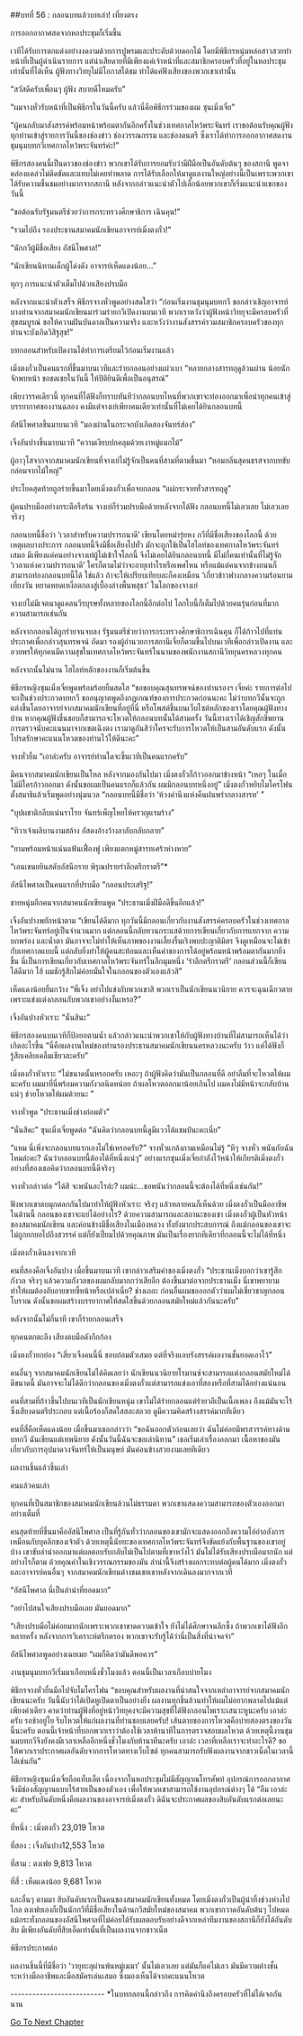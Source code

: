 ##บทที่ 56 : กลอนบทแล้วบทเล่า!
เที่ยงตรง

การออกอากาศสดจากหอประชุมก็เริ่มขึ้น

เวทีได้รับการตกแต่งอย่างงดงามด้วยการปูพรมและประดับด้วยดอกไม้ โดยมีพิธีกรหนุ่มหล่อสาวสวยทำหน้าที่เป็นผู้ดำเนินรายการ แต่น่าเสียดายที่มีเพียงแค่เจ้าหน้าที่และสมาชิกครอบครัวที่อยู่ในหอประชุมเท่านั้นที่ได้เห็น ผู้ฟังทางวิทยุไม่มีโอกาสได้ชม ทำได้แค่ฟังเสียงของพวกเขาเท่านั้น

“สวัสดีครับเพื่อนๆ ผู้ฟัง สบายดีไหมครับ”

“ผมจางหั่วรับหน้าที่เป็นพิธีกรในวันนี้ครับ แล้วนี่คือพิธีกรร่วมของผม ซุนเมิ่งเจี๋ย”

“ผู้คนกลับมาสังสรรค์พร้อมหน้าพร้อมตากันอีกครั้งในช่วงเทศกาลไหว้พระจันทร์ เราขอต้อนรับคุณผู้ฟังทุกท่านเข้าสู่รายการวันนี้ของช่องข่าว ช่องวรรณกรรม และช่องดนตรี ซึ่งเราได้ทำการออกอากาศสดงานชุมนุมบทกวีเทศกาลไหว้พระจันทร์ค่ะ!”

พิธีกรสองคนนี้เป็นดาวของช่องข่าว พวกเขาได้รับการยอมรับว่ามีฝีมือเป็นอันดับต้นๆ ของสถานี พูดจาคล่องแคล่วไม่ติดขัดและแทบไม่เคยทำพลาด การได้รับเลือกให้มาดูแลงานใหญ่อย่างนี้เป็นเพราะพวกเขาได้รับความชื่นชมอย่างมากจากสถานี หลังจากกล่าวแนะนำตัวไปเล็กน้อยพวกเขาก็เริ่มแนะนำแขกของวันนี้

“ขอต้อนรับรัฐมนตรีช่วยว่าการกระทรวงศึกษาธิการ เฉินคุน!”

“รวมไปถึง รองประธานสมาคมนักเขียนอาจารย์เมิ่งตงกั๋ว!”

“นักกวีผู้มีชื่อเสียง อัสนีไพศาล!”

“นักเขียนนิทานเด็กผู้โด่งดัง อาจารย์เห็ดแดงน้อย...”

ทุกๆ การแนะนำตัวเต็มไปด้วยเสียงปรบมือ

หลังจากแนะนำตัวเสร็จ พิธีกรจางหั่วพูดอย่างสดใสว่า “ก่อนเริ่มงานชุมนุมบทกวี ขอกล่าวเชิญอาจารย์บางท่านจากสมาคมนักเขียนมาร่วมร่ายกวีเปิดงานบนเวที พวกเราหวังว่าผู้ฟังหน้าวิทยุจะมีครอบครัวที่สุขสมบูรณ์ ขอให้ความฝันบันดาลเป็นความจริง และหวังว่างานสังสรรค์รวมสมาชิกครอบครัวของทุกท่านจะบังเกิดวิสิฐสุข!”

บทกลอนสำหรับเปิดงานได้ทำการเตรียมไว้ก่อนเริ่มงานแล้ว

เมิ่งตงกั๋วเป็นคนแรกที่ขึ้นมาบนเวทีและร่ายกลอนอย่างแผ่วเบา “หลายกลางสารทฤดูล้วนผ่าน น้อยนักจักพบหน้า ขอชดเชยในวันนี้ ให้ปิติยินดีเพื่อเป็นอนุสรณ์”

เพียงวรรคเดียวนี้ ทุกคนที่ได้ฟังก็ทราบทันทีว่ากลอนบทไหนที่พวกเขาจะท่องออกมาเพื่อนำทุกคนเข้าสู่บรรยากาศของงานฉลอง คงมีแต่จางเย่เพียงคนเดียวเท่านั้นที่ไม่เคยได้ยินกลอนบทนี้

อัสนีไพศาลขึ้นมาบนเวที “มองผ่านในกระจกบังเกิดสองจันทร์ส่อง”

เจิ้งอันปางขึ้นมาบนเวที “ความเงียบปกคลุมด้วยเงาหมู่แมกไม้”

ผู้อาวุโสจากจากสมาคมนักเขียนที่จางเย่ไม่รู้จักเป็นคนที่สามที่ตามขึ้นมา “หอมกลิ่นสุคนธรสจากบทขับกล่อมจากไม้ใหญ่”

ประโยคสุดท้ายถูกร่ายขึ้นมาโดยเมิ่งตงกั๋วเพื่อจบกลอน “แผ่กระจายทั่วสารทฤดู”

ผู้คนปรบมืออย่างกระตือรือร้น จางเย่ก็ร่วมปรบมือด้วยหลังจากได้ฟัง กลอนบทนี้ไม่เลวเลย ไม่เลวเลยจริงๆ

กลอนบทนี้ชื่อว่า ‘เวลาสำหรับความปรารถนาดี’ เขียนโดยหม่ารุ่ยหง กวีที่มีชื่อเสียงของโลกนี้ ด้วยเหตุผลบางประการ กลอนบทนี้จึงมีชื่อเสียงไปทั่ว มักจะถูกใช้เป็นไฮไลท์ของเทศกาลไหว้พระจันทร์เสมอ มีเพียงแค่คนอย่างจางเย่ผู้ไม่เข้าใจโลกนี้ จึงไม่เคยได้ยินกลอนบทนี้ มีไม่กี่คนเท่านั้นที่ไม่รู้จัก ‘เวลาแห่งความปรารถนาดี’ ใครก็ตามไม่ว่าจะอายุเท่าไรหรือเพศไหน หรือแม้แต่คนจากข้างถนนก็สามารถท่องกลอนบทนี้ได้ ใช่แล้ว ถ้าจะให้เปรียบเทียบละก็คงเหมือน 
‘เกี่ยวข้าวฟางกลางความร้อนยามเที่ยงวัน หยาดหยดเหงื่อตกลงสู่เบื้องล่างพื้นพสุธา’ ในโลกของจางเย่ 

จางเย่ไม่มีเจตนาดูแคลนวีรบุรษทั้งหลายของโลกนี้อีกต่อไป โลกใบนี้ก็เต็มไปด้วยคนรุ่นก่อนที่มากความสามารถเช่นกัน

หลังจากกลอนได้ถูกร่ายจนจบลง รัฐมนตรีช่วยว่าการกระทรวงศึกษาธิการเฉินคุน ก็ได้ก้าวไปที่แท่นประกาศเพื่อกล่าวสุนทรพจน์ ถัดมา รองผู้อำนวยการสถานีเจี่ยก็ตามขึ้นไปบนเวทีเพื่อกล่าวเปิดงาน และอวยพรให้ทุกคนมีความสุขในเทศกาลไหว้พระจันทร์ในนามของพนักงานสถานีวิทยุนครหลวงทุกคน

หลังจากนั้นไม่นาน ไฮไลท์หลักของงานก็เริ่มต้นขึ้น

พิธีกรหญิงซุนเมิ่งเจี๋ยพูดพร้อมร้อยยิ้มสดใส “ขอขอบคุณสุนทรพจน์ของท่านรองฯ เจี่ยค่ะ รายการต่อไปจะเป็นช่วงประกวดบทกวี ขออนุญาตพูดถึงกฎเกณฑ์ของการประกวดก่อนนะคะ ไม่ว่าบทกวีนั้นจะถูกแต่งขึ้นโดยอาจารย์จากสมาคมนักเขียนที่อยู่ที่นี่ หรือโพสต์ขึ้นบนเว็บไซต์หลักของเราโดยคุณผู้ฟังทางบ้าน หากคุณผู้ฟังชื่นชอบก็สามารถจะโหวตให้กลอนบทนั้นได้สามครั้ง วันนี้ทางเราได้เชิญสักขีพยานการตรวจนับคะแนนมาจากเขตเฉิงตง เรามาดูกันสิว่าใครจะรับการโหวตให้เป็นสามอันดับแรก ดังนั้นโปรดรักษาคะแนนโหวตของท่านไว้ให้ดีนะคะ”

จางหั่วยิ้ม “เอาล่ะครับ อาจารย์ท่านใดจะขึ้นเวทีเป็นคนแรกครับ”

มีคนจากสมาคมนักเขียนเป็นโหล หลังจากมองกันไปมา เมิ่งตงกั๋วก็ก้าวออกมาข้างหน้า “เหอๆ ในเมื่อไม่มีใครก้าวออกมา ดังนั้นขอผมเป็นคนแรกก็แล้วกัน ผมมีกลอนบทหนึ่งอยู่” เมิ่งตงกั๋วหยิบไมโครโฟนตั้งสมาธิแล้วเริ่มพูดอย่างนุ่มนวล “กลอนบทนี้มีชื่อว่า ‘ห้วงคำนึงแห่งคืนฝนพรำกลางสารท’ ”

“บุปผชาติกลีบแน่นราโรย จันทร์เพ็ญโหยไห้ครวญแรมร้าง”

“ทิวาเจ้าผลิบานงามสล้าง อัสดงอ้างว้างลาลับกลับกลาย”

“ยามพร้อมหน้าแน่นแฟ้นเฟื่องฟู เพียงแตกหมู่สารทเศร้าห่างหาย”

“เอนเขนยยินสดับอัสนีกราย พิรุณปรายรำลึกตรึกราตรี”*

อัสนีไพศาลเป็นคนแรกที่ปรบมือ “กลอนประเสริฐ!”

ชายหนุ่มอีกคนจากสมาคนนักเขียนพูด “ประธานเมิ่งฝีมือดีขึ้นอีกแล้ว!”

เจิ้งอันปางพยักหน้าตาม “เขียนได้ดีมาก ทุกวันนี้มีกลอนเกี่ยวกับงานสังสรรค์ครอบครัวในช่วงเทศกาลไหว้พระจันทร์อยู่เป็นจำนวนมาก แต่กลอนนี้กลับทวนกระแสด้วยการเขียนเกี่ยวกับการแยกจาก ความบกพร่อง และน้ำตา มันอาจจะไม่ทำให้เห็นภาพของงานเลี้ยงรื่นเริงพบปะญาติมิตร จึงดูเหมือนจะไม่เข้ากับเทศกาลแบบนี้ แต่กลับยิ่งทำให้ผู้คนสะท้อนและเห็นค่าของการได้อยู่พร้อมหน้าพร้อมตากันมากยิ่งขึ้น นี่เป็นการเขียนเกี่ยวกับเทศกาลไหว้พระจันทร์ในอีกมุมหนึ่ง ‘รำลึกตรึกราตรี’ กลอนส่วนนี้ก็เขียนได้ดีมาก ไฮ้ ผมชักรู้สึกไม่ค่อยมั่นใจในกลอนของตัวเองแล้วสิ”

เห็ดแดงน้อยยิ้มกว้าง “พี่เจิ้ง อย่าไปแข่งกับพวกเขาสิ พวกเราเป็นนักเขียนนวนิยาย ควรจะฉุนเฉียวตายเพราะแข่งแต่งกลอนกับพวกเขาอย่างงั้นเหรอ?”

เจิ้งอันปางหัวเราะ “นั่นสินะ”

พิธีกรสองคนบนเวทีก็ป้อยอตามน้ำ แล้วกล่าวแนะนำพวกเขาให้กับผู้ฟังทางบ้านที่ไม่สามารถเห็นได้ว่าเกิดอะไรขึ้น “นี่คือผลงานใหม่ของท่านรองประธานสมาคมนักเขียนนครหลวงนะครับ ว้าว แค่ได้ฟังก็รู้สึกเคลิบเคลิ้มเชียวละครับ”

เมิ่งตงกั๋วหัวเราะ “ไม่ขนาดนั้นหรอกครับ เหอะๆ ถ้าผู้ฟังคิดว่ามันเป็นกลอนที่ดี อย่าลืมที่จะโหวตให้ผมนะครับ ผมมาที่นี่พร้อมความกังวลนิดหน่อย ถ้าผลโหวตออกมาน้อยเกินไป ผมคงไม่มีหน้าจะกลับบ้านแน่ๆ ช่วยโหวตให้ผมด้วยนะ ”

จางหั่วพูด “ประธานเมิ่งช่างถ่อมตัว”

“นั่นสิคะ” ซุนเมิ่งเจี๋ยพูดต่อ “ฉันคิดว่ากลอนบทนี้ดูมีแววได้แชมป์นะคะเนี่ย”

“แหม นี่เพิ่งจะกลอนบทแรกเองไม่ใช่เหรอครับ?” จางหั่วแกล้งถามเหมือนไม่รู้
“หึๆ จางหั่ว พนันกับฉันไหมล่ะคะ? ฉันว่ากลอนบทนี้ต้องได้ที่หนึ่งแน่ๆ” อย่างแรกซุนเมิ่งเจี๋ยกำลังไว้หน้าให้เกียรติเมิ่งตงกั๋ว อย่างที่สองเธอคิดว่ากลอนบทนี้ดีจริงๆ

จางหั่วกล่าวต่อ “ได้สิ จะพนันอะไรล่ะ? ผมน่ะ...ขอพนันว่ากลอนนี้จะต้องได้ที่หนึ่งเช่นกัน!”

ฟังพวกเขาตบมุกตลกกันไปมาทำให้ผู้ฟังหัวเราะ จริงๆ แล้วหลายคนก็เห็นด้วย เมิ่งตงกั๋วเป็นมืออาชีพในด้านนี้ กลอนของเขาจะแย่ได้อย่างไร? ด้วยความสามารถและสถานะของเขา เมิ่งตงกั๋วผู้เป็นหัวหน้าของสมาคมนักเขียน และค่อนข้างมีชื่อเสียงในเมืองหลวง ทั้งยังมากประสบการณ์ ถึงแม้กลอนของเขาจะไม่ถูกยกยอไปถึงสวรรค์ แต่ก็ยังเปี่ยมไปด้วยคุณภาพ มันเป็นเรื่องยากทีเดียวที่กลอนนี้จะไม่ได้ที่หนึ่ง

เมิ่งตงกั๋วเดินลงจากเวที

คนที่สองคือเจิ้งอันปาง เมื่อขึ้นมาบนเวที เขากล่าวเสริมคำของเมิ่งตงกั๋ว “ประธานเมิ่งบอกว่าเขารู้สึกกังวล จริงๆ แล้วความกังวลของผมกลับมากกว่าเสียอีก ต้องขึ้นมาต่อจากประธานเมิ่ง นี่เขาพยายามทำให้ผมต้องอับอายขายขี้หน้าหรือเปล่าเนี่ย? ช่างเถอะ ก่อนอื่นผมขอออกตัวว่าผมไม่เชี่ยวชาญกลอนโบราณ ดังนั้นขอผมสร้างบรรยากาศให้สดใสขึ้นด้วยกลอนสมัยใหม่แล้วกันนะครับ”

หลังจากนั้นไม่กี่นาที เขาก็ร่ายกลอนเสร็จ

ทุกคนตกตะลึง เสียงตบมือดังกึกก้อง

เมิ่งตงกั๋วยกย่อง “เสี่ยวเจิ้งคนนี้นี่ ชอบถ่อมตัวเสมอ แต่ที่จริงแอบรังสรรค์ผลงานชั้นยอดเอาไว้”

คนอื่นๆ จากสมาคมนักเขียนไม่ได้คิดเลยว่า นักเขียนนวนิยายโรมานซ์จะสามารถแต่งกลอนสมัยใหม่ได้ดีขนาดนี้ มันอาจจะไม่ได้ดีกว่ากลอนของเมิ่งตงกั๋วแต่สามารถแข่งเอาที่สองหรือที่สามได้อย่างแน่นอน

คนที่สามที่ก้าวขึ้นไปบนเวทีเป็นนักเขียนหนุ่ม เขาไม่ได้ร่ายกลอนแต่ร่ายวลีเป็นเนื้อเพลง ถึงแม้มันจะไร้ซึ่งเสียงดนตรีประกอบ แต่เนื้อร้องก็สดใสสละสลวย ดูมีความคิดสร้างสรรค์มากทีเดียว

คนที่สี่คือเห็ดแดงน้อย เมื่อขึ้นมาเธอกล่าวว่า “ขอฉันออกตัวก่อนเลยว่า ฉันไม่ค่อยมีพรสวรรค์ทางด้านบทกวี ฉันเขียนแต่เทพนิยาย ดังนั้นวันนี้ฉันจะขอเล่านิทาน” เธอเริ่มเล่าเรื่องออกมา เนื้อหาของมันเกี่ยวกับการอุปมาดวงจันทร์ให้เป็นมนุษย์ มันค่อนข้างสวยงามเลยทีเดียว

ผลงานชิ้นแล้วชิ้นเล่า

คนแล้วคนเล่า

ทุกคนที่เป็นสมาชิกของสมาคมนักเขียนล้วนไม่ธรรมดา พวกเขาแสดงความสามารถของตัวเองออกมาอย่างเต็มที่

คนสุดท้ายที่ขึ้นมาคืออัสนีไพศาล เป็นที่รู้กันทั่วว่ากลอนของเขามักจะแสดงออกถึงความโอ่อ่าอลังการ เหมือนกับบุคลิกของเจ้าตัว ด้วยเหตุนี้นัยยะของเทศกาลไหว้พระจันทร์จึงขัดแย้งกับพื้นฐานของเขาอยู่บ้าง เขาขับลำนำออกมาแต่ผลตอบรับกลับไม่เป็นไปตามที่เขาหวังไว้ มันไม่ได้รับเสียงปรบมือมากนัก แต่อย่างไรก็ตาม ด้วยคุณค่าในเชิงวรรณกรรมของมัน ลำนำนี้จึงสร้างผลกระทบต่อผู้คนได้มาก เมิ่งตงกั๋วและอาจารย์คนอื่นๆ จากสมาคมนักเขียนต่างชมเชยเขาหลังจากเดินลงมากจากเวที

“อัสนีไพศาล นี่เป็นลำนำที่ยอดมาก”

“อย่าไปสนใจเสียงปรบมือเลย มันยอดมาก”

“เสียงปรบมือไม่ค่อยมากนักเพราะพวกเขาขาดความเข้าใจ ยังไม่ได้ศึกษาจนลึกซึ้ง ถ้าพวกเขาได้ฟังอีกหลายครั้ง หลังจากการวิเคราะห์ตรึกตรอง พวกเขาจะรับรู้ได้ว่านี่เป็นสิ่งที่น่าจดจำ”

อัสนีไพศาลพูดอย่างเฉยเมย “ผมก็คิดว่ามันดีพอควร”

งานชุมนุมบทกวีเริ่มมาเกือบหนึ่งชั่วโมงแล้ว ตอนนี้เป็นเวลาเกือบบ่ายโมง 

พิธีกรจางหั่วยื่นมือไปจับไมโครโฟน “ขอบคุณสำหรับผลงานที่น่าสนใจจากเหล่าอาจารย์จากสมาคมนักเขียนนะครับ วันนี้นับว่าได้เปิดหูเปิดตาเป็นอย่างยิ่ง ผลงานทุกชิ้นล้วนทำให้ผมไม่อยากพลาดไปแม้แต่เพียงคำเดียว คาดว่าท่านผู้ฟังที่อยู่หน้าวิทยุคงจะมีความสุขที่ได้ฟังกลอนไพเราะเสนาะหูนะครับ เอาล่ะครับ รอช้าอยู่ไย รีบโหวตให้แก่ผลงานที่ท่านชอบเลยครับ! เส้นตายของการโหวตคือบ่ายสองตรงของวันนี้นะครับ ตอนนี้เจ้าหน้าที่บอกพวกเราว่าต้องใช้เวลาห้านาทีในการตรวจสอบผลโหวต ด้วยเหตุนี้งานชุมนมบทกวีจึงยังคงมีเวลาเหลืออีกหนึ่งชั่วโมงกับห้านาทีนะครับ เอาล่ะ เวลาที่เหลือเราจะทำอะไรดี? ขอให้พวกเราประกาศผลอันดับจากการโหวตทางเว็บไซต์ ทุกคนสามารถรับฟังผลงานจากชาวเน็ตในเวลานี้ได้เช่นกัน”

พิธีกรหญิงซุนเมิ่งเจี๋ยถือแท็บเล็ต เนื่องจากในหอประชุมไม่มีสัญญาณโทรศัพท์ อุปกรณ์การออกอากาศจึงมีช่องสัญญานแบบไร้สายเป็นของตัวเอง เพื่อให้พวกเขาสามารถใช้งานอุปกรณ์ต่างๆ ได้ “อืม เอาล่ะค่ะ สำหรับอันดับหนึ่งคือผลงานของอาจารย์เมิ่งตงกั๋ว ดิฉันจะประกาศผลของสิบอันดับแรกต่อเลยนะคะ”

ที่หนึ่ง : เมิ่งตงกั๋ว 23,019 โหวต

ที่สอง : เจิ้งอันปาง12,553 โหวต

ที่สาม : ตงเฟย 9,813 โหวต

ที่สี่ : เห็ดแดงน้อย 9,681 โหวต

และอื่นๆ ตามมา สิบอันดับแรกเป็นคนของสมาคมนักเขียนทั้งหมด โดยเมิ่งตงกั๋วเป็นผู้นำทิ้งช่วงห่างไปไกล ตงเฟยเองก็เป็นนักกวีที่มีชื่อเสียงในด้านกวีสมัยใหม่ของสมาคม พวกเขากวาดอันดับต้นๆ ไปหมด แม้กระทั่งกลอนของอัสนีไพศาลที่ไม่ค่อยได้รับผลตอบรับอย่างดีจากเหล่าทีมงานของสถานีก็ยังได้อันดับสิบ มีเพียงอันดับที่สิบเอ็ดเท่านั้นที่เป็นผลงานจากชาวเน็ต

พิธีกรประกาศต่อ

ผลงานชิ้นนี้ที่มีชื่อว่า ‘วายุทะลุผ่านพ้นหมู่เมฆา’ นั้นไม่เลวเลย แต่มันก็แค่ไม่เลว มันมีความต่างชั้นระหว่างมืออาชีพและมือสมัครเล่นเสมอ ซึ่งมองเห็นได้จากคะแนนโหวต

-*--*-*-*-*-*-*-*-*-*-*-*-*-*-*-*-*-*-*-*-*-*-*-*-
*ในบทกลอนนี้กล่าวถึง การคิดคำนึงถึงครอบครัวที่ไม่ได้เจอกันนาน


[Go To Next Chapter]( ./58.md)